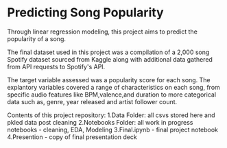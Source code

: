# Predicting Song Popularity

Through linear regression modeling, this project aims to predict the popularity of a song. 

The final dataset used in this project was a compilation of a 2,000 song Spotify dataset sourced from Kaggle along with additional data gathered from API requests to Spotify's API.  

The target variable assessed was a popularity score for each song. The explantory variables covered a range of characteristics on each song, from specific audio features like BPM,valence,and duration to more categorical data such as, genre, year released and artist follower count.   

Contents of this project repository:
1.Data Folder: all csvs stored here and pkled data post cleaning 
2.Notebooks Folder: all work in progress notebooks - cleaning, EDA, Modeling
3.Final.ipynb - final project notebook
4.Presention - copy of final presentation deck

